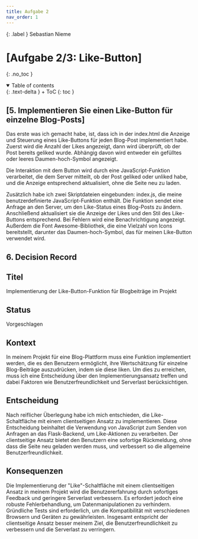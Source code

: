 ```yaml
---
title: Aufgabe 2
nav_order: 1
---
```


{: .label }
Sebastian Nieme

# [Aufgabe 2/3: Like-Button]
{: .no_toc }

<details open markdown="block">
{: .text-delta }
<summary>Table of contents</summary>
+ ToC
{: toc }
</details>

## [5. Implementieren Sie einen Like-Button für einzelne Blog-Posts]
Das erste was ich gemacht habe, ist, dass ich in der index.html die Anzeige und Steuerung eines Like-Buttons für jeden Blog-Post implementiert habe. Zuerst wird die Anzahl der Likes angezeigt, dann wird überprüft, ob der Post bereits geliked wurde. Abhängig davon wird entweder ein gefülltes oder leeres Daumen-hoch-Symbol angezeigt. 

Die Interaktion mit dem Button wird durch eine JavaScript-Funktion verarbeitet, die dem Server mitteilt, ob der Post geliked oder unliked habe, und die Anzeige entsprechend aktualisiert, ohne die Seite neu zu laden.

Zusätzlich habe ich zwei Skriptdateien eingebunden: index.js, die meine benutzerdefinierte JavaScript-Funktion enthält. Die Funktion sendet eine Anfrage an den Server, um den Like-Status eines Blog-Posts zu ändern. Anschließend aktualisiert sie die Anzeige der Likes und den Stil des Like-Buttons entsprechend. Bei Fehlern wird eine Benachrichtigung angezeigt. Außerdem die Font Awesome-Bibliothek, die eine Vielzahl von Icons bereitstellt, darunter das Daumen-hoch-Symbol, das für meinen Like-Button verwendet wird.

## 6. Decision Record
## Titel
Implementierung der Like-Button-Funktion für Blogbeiträge im Projekt

## Status
Vorgeschlagen

## Kontext
In meinem Projekt für eine Blog-Plattform muss eine Funktion implementiert werden, die es den Benutzern ermöglicht, ihre Wertschätzung für einzelne Blog-Beiträge auszudrücken, indem sie diese liken. Um dies zu erreichen, muss ich eine Entscheidung über den Implementierungsansatz treffen und dabei Faktoren wie Benutzerfreundlichkeit und Serverlast berücksichtigen.

## Entscheidung
Nach reiflicher Überlegung habe ich mich entschieden, die Like-Schaltfläche mit einem clientseitigen Ansatz zu implementieren. Diese Entscheidung beinhaltet die Verwendung von JavaScript zum Senden von Anfragen an das Flask-Backend, um Like-Aktionen zu verarbeiten. Der clientseitige Ansatz bietet den Benutzern eine sofortige Rückmeldung, ohne dass die Seite neu geladen werden muss, und verbessert so die allgemeine Benutzerfreundlichkeit.

## Konsequenzen
Die Implementierung der "Like"-Schaltfläche mit einem clientseitigen Ansatz in meinem Projekt wird die Benutzererfahrung durch sofortiges Feedback und geringere Serverlast verbessern. Es erfordert jedoch eine robuste Fehlerbehandlung, um Datenmanipulationen zu verhindern. Gründliche Tests sind erforderlich, um die Kompatibilität mit verschiedenen Browsern und Geräten zu gewährleisten. Insgesamt entspricht der clientseitige Ansatz besser meinem Ziel, die Benutzerfreundlichkeit zu verbessern und die Serverlast zu verringern.